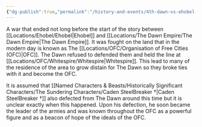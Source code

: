 ```yaml
---
{"dg-publish":true,"permalink":"/history-and-events/4th-dawn-vs-ehobel-war/","updated":"2025-06-10T19:11:47.413+01:00"}
---
```


A war that ended not long before the start of the story between [[Locations/Ehobel/Ehobel\|Ehobel]] and [[Locations/The Dawn Empire/The Dawn Empire\|The Dawn Empire]]. It was fought on the land that in the modern day is known as The [[Locations/OFC/Organisation of Free Cities (OFC)\|OFC]]. The Dawn refused to defended them and held the line at [[Locations/OFC/Whitespire/Whitespire\|Whitespire]]. This lead to many of the residence of the area to grow distain for The Dawn so they broke ties with it and become the OFC. 

It is assumed that [[Named Characters & Beasts/Historically Significant  Characters/The Sundering Characters/Caden SteelBreaker †\|Caden SteelBreaker †]] also defected from The Dawn around this time but it is unclear exactly when this happened. Upon his defection, he soon became the leader of the armies and was known throughout the OFC as a powerful figure and as a beacon of hope of the ideals of the OFC.